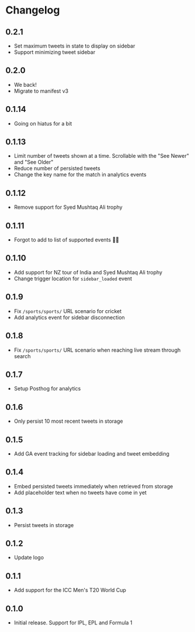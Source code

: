 # Changelog

## 0.2.1

- Set maximum tweets in state to display on sidebar
- Support minimizing tweet sidebar

## 0.2.0

- We back!
- Migrate to manifest v3

## 0.1.14

- Going on hiatus for a bit

## 0.1.13

- Limit number of tweets shown at a time. Scrollable with the "See Newer" and "See Older"
- Reduce number of persisted tweets
- Change the key name for the match in analytics events

## 0.1.12

- Remove support for Syed Mushtaq Ali trophy

## 0.1.11

- Forgot to add to list of supported events 🤦‍♂️

## 0.1.10

- Add support for NZ tour of India and Syed Mushtaq Ali trophy
- Change trigger location for `sidebar_loaded` event

## 0.1.9

- Fix `/sports/sports/` URL scenario for cricket
- Add analytics event for sidebar disconnection

## 0.1.8

- Fix `/sports/sports/` URL scenario when reaching live stream through search

## 0.1.7

- Setup Posthog for analytics

## 0.1.6

- Only persist 10 most recent tweets in storage

## 0.1.5

- Add GA event tracking for sidebar loading and tweet embedding

## 0.1.4

- Embed persisted tweets immediately when retrieved from storage
- Add placeholder text when no tweets have come in yet

## 0.1.3

- Persist tweets in storage

## 0.1.2

- Update logo

## 0.1.1

- Add support for the ICC Men's T20 World Cup

## 0.1.0

- Initial release. Support for IPL, EPL and Formula 1
